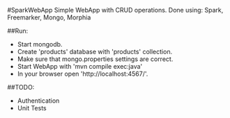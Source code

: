#SparkWebApp
Simple WebApp with CRUD operations. Done using: Spark, Freemarker, Mongo, Morphia

##Run:
- Start mongodb.
- Create 'products' database with 'products' collection.
- Make sure that mongo.properties settings are correct.
- Start WebApp with 'mvn compile exec:java'
- In your browser open 'http://localhost:4567/'.

##TODO:
- Authentication
- Unit Tests
